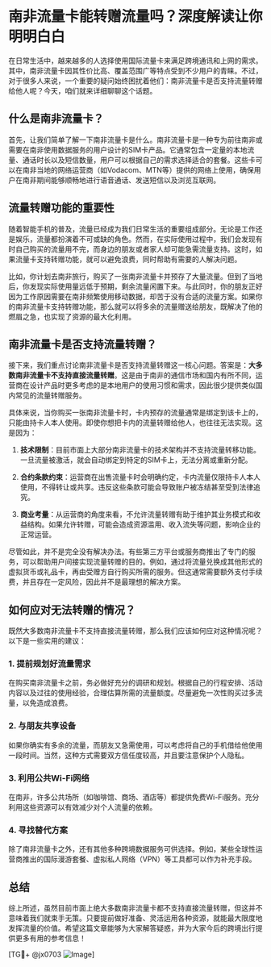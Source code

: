 # 南非流量卡能转赠流量吗？深度解读让你明明白白

在日常生活中，越来越多的人选择使用国际流量卡来满足跨境通讯和上网的需求。其中，南非流量卡因其性价比高、覆盖范围广等特点受到不少用户的青睐。不过，对于很多人来说，一个重要的疑问始终困扰着他们：南非流量卡是否支持流量转赠给他人呢？今天，咱们就来详细聊聊这个话题。

## 什么是南非流量卡？

首先，让我们简单了解一下南非流量卡是什么。南非流量卡是一种专为前往南非或需要在南非使用数据服务的用户设计的SIM卡产品。它通常包含一定量的本地流量、通话时长以及短信数量，用户可以根据自己的需求选择适合的套餐。这些卡可以在南非当地的网络运营商（如Vodacom、MTN等）提供的网络上使用，确保用户在南非期间能够顺畅地进行语音通话、发送短信以及浏览互联网。

## 流量转赠功能的重要性

随着智能手机的普及，流量已经成为我们日常生活的重要组成部分。无论是工作还是娱乐，流量都扮演着不可或缺的角色。然而，在实际使用过程中，我们会发现有时自己购买的流量用不完，而身边的朋友或者家人却可能急需流量支持。这时，如果流量卡支持转赠功能，就可以避免浪费，同时帮助有需要的人解决问题。

比如，你计划去南非旅行，购买了一张南非流量卡并预存了大量流量。但到了当地后，你发现实际使用量远低于预期，剩余流量闲置下来。与此同时，你的朋友正好因为工作原因需要在南非频繁使用移动数据，却苦于没有合适的流量方案。如果你的南非流量卡支持转赠功能，那么就可以将多余的流量赠送给朋友，既解决了他的燃眉之急，也实现了资源的最大化利用。

## 南非流量卡是否支持流量转赠？

接下来，我们重点讨论南非流量卡是否支持流量转赠这一核心问题。答案是：**大多数南非流量卡不支持直接流量转赠**。这是由于南非的通信市场和国内有所不同，运营商在设计产品时更多考虑的是本地用户的使用习惯和需求，因此很少提供类似国内常见的流量转赠服务。

具体来说，当你购买一张南非流量卡时，卡内预存的流量通常是绑定到该卡上的，只能由持卡人本人使用。即使你想把卡内的流量转赠给他人，也往往无法实现。这是因为：

1. **技术限制**：目前市面上大部分南非流量卡的技术架构并不支持流量转移功能。一旦流量被激活，就会自动绑定到特定的SIM卡上，无法分离或重新分配。
   
2. **合约条款约束**：运营商在出售流量卡时会明确约定，卡内流量仅限持卡人本人使用，不得转让或共享。违反这些条款可能会导致账户被冻结甚至受到法律追究。

3. **商业考量**：从运营商的角度来看，不允许流量转赠有助于维护其业务模式和收益结构。如果允许转赠，可能会造成资源滥用、收入流失等问题，影响企业的正常运营。

尽管如此，并不是完全没有解决办法。有些第三方平台或服务商推出了专门的服务，可以帮助用户间接实现流量转赠的目的。例如，通过将流量兑换成其他形式的虚拟货币或礼品卡，再由受赠方自行购买所需的服务。但这通常需要额外支付手续费，并且存在一定风险，因此并不是最理想的解决方案。

## 如何应对无法转赠的情况？

既然大多数南非流量卡不支持直接流量转赠，那么我们应该如何应对这种情况呢？以下是一些实用的建议：

### 1. 提前规划好流量需求
在购买南非流量卡之前，务必做好充分的调研和规划。根据自己的行程安排、活动内容以及过往的使用经验，合理估算所需的流量额度。尽量避免一次性购买过多流量，以免造成浪费。

### 2. 与朋友共享设备
如果你确实有多余的流量，而朋友又急需使用，可以考虑将自己的手机借给他使用一段时间。当然，这种方式需要双方信任度较高，并且要注意保护个人隐私。

### 3. 利用公共Wi-Fi网络
在南非，许多公共场所（如咖啡馆、商场、酒店等）都提供免费Wi-Fi服务。充分利用这些资源可以有效减少对个人流量的依赖。

### 4. 寻找替代方案
除了南非流量卡之外，还有其他多种跨境数据服务可供选择。例如，某些全球性运营商推出的国际漫游套餐、虚拟私人网络（VPN）等工具都可以作为补充手段。

## 总结

综上所述，虽然目前市面上绝大多数南非流量卡都不支持直接流量转赠，但这并不意味着我们就束手无策。只要提前做好准备、灵活运用各种资源，就能最大限度地发挥流量的价值。希望这篇文章能够为大家解答疑惑，并为大家今后的跨境出行提供更多有用的参考信息！

[TG💪+ @jx0703 ![Image](https://github.com/user-attachments/assets/dbca1d08-cadb-493c-b0ec-ad6f7a83f270)]